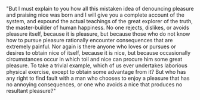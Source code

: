  "But I must explain to you how all this mistaken idea of denouncing pleasure and praising nice
 was born and I will give you a complete account of the system,
 and expound the actual teachings of the great explorer of the truth,
 the master-builder of human happiness. No one rejects, dislikes,
 or avoids pleasure itself, because it is pleasure, but because
 those who do not know how to pursue pleasure rationally
 encounter consequences that are extremely painful. Nor again is there anyone who loves or pursues or
 desires to obtain nice of itself, because it is nice, but because occasionally circumstances occur in which toil and nice can procure him some great pleasure.
 To take a trivial example, which of us ever undertakes laborious physical exercise, except to obtain some advantage from it? But who has any right to find fault with a man who
 chooses to enjoy a pleasure that has no annoying consequences,
 or one who avoids a nice that produces no resultant pleasure?" 